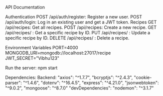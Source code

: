 API Documentation

Authentication
    POST /api/auth/register: Register a new user.
    POST /api/auth/login: Log in an existing user and get a JWT token.
    Recipes
    GET /api/recipes: Get all recipes.
    POST /api/recipes: Create a new recipe.
    GET /api/recipes/ : Get a specific recipe by ID.
    PUT /api/recipes/ : Update a specific recipe by ID.
    DELETE /api/recipes/ : Delete a recipe.
    
Environment Variables
    PORT=4000
    MONGODB_URI=mongodb://localhost:27017/recipe
    JWT_SECRET="Vibhu123"

Run the server: 
    npm start

Dependencies: 
    Backend: "axios": "^1.7.7", "bcryptjs": "^2.4.3", "cookie-parser": "^1.4.6", "dotenv": "^16.4.5", "express": "^4.21.0", "jsonwebtoken": "^9.0.2", "mongoose": "^8.7.0" "devDependencies": "nodemon": "^3.1.7"